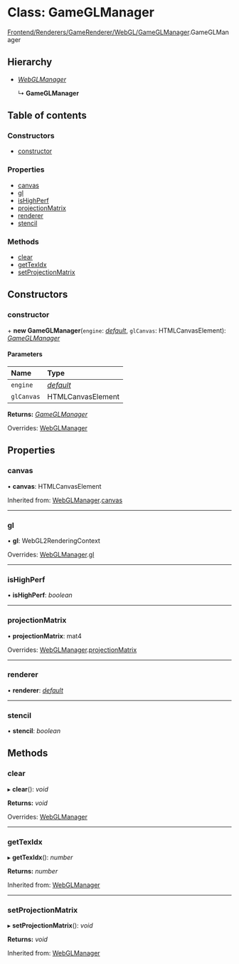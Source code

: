 # Class: GameGLManager

[Frontend/Renderers/GameRenderer/WebGL/GameGLManager](../modules/frontend_renderers_gamerenderer_webgl_gameglmanager.md).GameGLManager

## Hierarchy

- [_WebGLManager_](frontend_renderers_gamerenderer_webgl_webglmanager.webglmanager.md)

  ↳ **GameGLManager**

## Table of contents

### Constructors

- [constructor](frontend_renderers_gamerenderer_webgl_gameglmanager.gameglmanager.md#constructor)

### Properties

- [canvas](frontend_renderers_gamerenderer_webgl_gameglmanager.gameglmanager.md#canvas)
- [gl](frontend_renderers_gamerenderer_webgl_gameglmanager.gameglmanager.md#gl)
- [isHighPerf](frontend_renderers_gamerenderer_webgl_gameglmanager.gameglmanager.md#ishighperf)
- [projectionMatrix](frontend_renderers_gamerenderer_webgl_gameglmanager.gameglmanager.md#projectionmatrix)
- [renderer](frontend_renderers_gamerenderer_webgl_gameglmanager.gameglmanager.md#renderer)
- [stencil](frontend_renderers_gamerenderer_webgl_gameglmanager.gameglmanager.md#stencil)

### Methods

- [clear](frontend_renderers_gamerenderer_webgl_gameglmanager.gameglmanager.md#clear)
- [getTexIdx](frontend_renderers_gamerenderer_webgl_gameglmanager.gameglmanager.md#gettexidx)
- [setProjectionMatrix](frontend_renderers_gamerenderer_webgl_gameglmanager.gameglmanager.md#setprojectionmatrix)

## Constructors

### constructor

\+ **new GameGLManager**(`engine`: [_default_](frontend_renderers_gamerenderer_renderer.default.md), `glCanvas`: HTMLCanvasElement): [_GameGLManager_](frontend_renderers_gamerenderer_webgl_gameglmanager.gameglmanager.md)

#### Parameters

| Name       | Type                                                             |
| :--------- | :--------------------------------------------------------------- |
| `engine`   | [_default_](frontend_renderers_gamerenderer_renderer.default.md) |
| `glCanvas` | HTMLCanvasElement                                                |

**Returns:** [_GameGLManager_](frontend_renderers_gamerenderer_webgl_gameglmanager.gameglmanager.md)

Overrides: [WebGLManager](frontend_renderers_gamerenderer_webgl_webglmanager.webglmanager.md)

## Properties

### canvas

• **canvas**: HTMLCanvasElement

Inherited from: [WebGLManager](frontend_renderers_gamerenderer_webgl_webglmanager.webglmanager.md).[canvas](frontend_renderers_gamerenderer_webgl_webglmanager.webglmanager.md#canvas)

---

### gl

• **gl**: WebGL2RenderingContext

Overrides: [WebGLManager](frontend_renderers_gamerenderer_webgl_webglmanager.webglmanager.md).[gl](frontend_renderers_gamerenderer_webgl_webglmanager.webglmanager.md#gl)

---

### isHighPerf

• **isHighPerf**: _boolean_

---

### projectionMatrix

• **projectionMatrix**: mat4

Overrides: [WebGLManager](frontend_renderers_gamerenderer_webgl_webglmanager.webglmanager.md).[projectionMatrix](frontend_renderers_gamerenderer_webgl_webglmanager.webglmanager.md#projectionmatrix)

---

### renderer

• **renderer**: [_default_](frontend_renderers_gamerenderer_renderer.default.md)

---

### stencil

• **stencil**: _boolean_

## Methods

### clear

▸ **clear**(): _void_

**Returns:** _void_

Overrides: [WebGLManager](frontend_renderers_gamerenderer_webgl_webglmanager.webglmanager.md)

---

### getTexIdx

▸ **getTexIdx**(): _number_

**Returns:** _number_

Inherited from: [WebGLManager](frontend_renderers_gamerenderer_webgl_webglmanager.webglmanager.md)

---

### setProjectionMatrix

▸ **setProjectionMatrix**(): _void_

**Returns:** _void_

Inherited from: [WebGLManager](frontend_renderers_gamerenderer_webgl_webglmanager.webglmanager.md)
